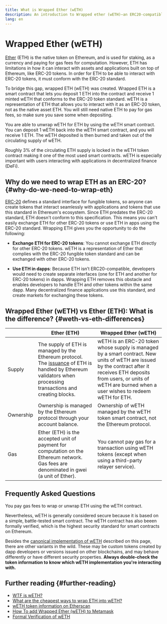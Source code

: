 ```yaml
---
title: What is Wrapped Ether (wETH)
description: An introduction to Wrapped ether (wETH)—an ERC20-compatible wrapper for ether (ETH). 
lang: en
---
```


# Wrapped Ether (wETH)

[Ether](/eth) (ETH) is the native token on Ethereum, and is used for staking, as a currency and paying for gas fees for computation. However, ETH has limitations in how it can interact with assets and applications built on top of Ethereum, like ERC-20 tokens. In order for ETH to be able to interact with ERC-20 tokens, it must conform with the ERC-20 standard.

To bridge this gap, wrapped ETH (wETH) was created. Wrapped ETH is a smart contract that lets you deposit 1 ETH into the contract and receive 1 minted wETH that conforms to the ERC-20 token standard. wETH is a representation of ETH that allows you to interact with it as an ERC-20 token, not as the native asset ETH. You will still need native ETH to pay for gas fees, so make sure you save some when depositing. 

You are able to unwrap wETH for ETH by using the wETH smart contract. You can deposit 1 wETH back into the wETH smart contract, and you will receive 1 ETH. The wETH deposited is then burned and taken out of the circulating supply of wETH.

Roughly 3% of the circulating ETH supply is locked in the wETH token contract making it one of the most used smart contracts. wETH is especially important with users interacting with applications in decentralized finance (DeFi).

## Why do we need to wrap ETH as an ERC-20? {#why-do-we-need-to-wrap-eth} 

[ERC-20](/developers/docs/standards/tokens/erc-20/) defines a standard interface for fungible tokens, so anyone can create tokens that interact seamlessly with applications and tokens that use this standard in Ethereum's ecosystem. Since ETH predates the ERC-20 standard, ETH doesn't conform to this specification. This means you can't easily exchange ETH for other ERC-20 tokens or use ETH in apps using the ERC-20 standard. Wrapping ETH gives you the opportunity to do the following:

- **Exchange ETH for ERC-20 tokens**: You cannot exchange ETH directly for other ERC-20 tokens. wETH is a representation of Ether that complies with the ERC-20 fungible token standard and can be exchanged with other ERC-20 tokens. 

- **Use ETH in dapps**: Because ETH isn’t ERC20-compatible, developers would need to create separate interfaces (one for ETH and another for ERC-20 tokens) in dapps. Wrapping ETH removes this obstacle and enables developers to handle ETH and other tokens within the same dapp. Many decentralized finance applications use this standard, and create markets for exchanging these tokens.

## Wrapped Ether (wETH) vs Ether (ETH): What is the difference? {#weth-vs-eth-differences}


|            | **Ether (ETH)**                                                                                                                                                                                                                 | **Wrapped Ether (wETH)**                                                                                                                                                                                                                                                                                    |
|------------|-----------------------------------------------------------------------------------------------------------------------------------------------------------------------------------------------------------------------------|---------------------------------------------------------------------------------------------------------------------------------------------------------------------------------------------------------------------------------------------------------------------------------------------------------|
| Supply     | The supply of ETH is managed by the Ethereum protocol. The [issuance](/roadmap/merge/issuance) of ETH is handled by Ethereum validators when processing transactions and creating blocks.                           | wETH is an ERC-20 token whose supply is managed by a smart contract. New units of wETH are issued by the contract after it receives ETH deposits from users, or units of wETH are burned when a user wishes to redeem wETH for ETH.                                                                                                                                        |
| Ownership  | Ownership is managed by the Ethereum protocol through your account balance.  | Ownership of wETH managed by the wETH token smart contract, not the Ethereum protocol.                                                                                                                                         |
| Gas        | Ether (ETH) is the accepted unit of payment for computation on the Ethereum network. Gas fees are denominated in gwei (a unit of Ether).                                                                                    | You cannot pay gas for a transaction using wETH tokens (except when using a third-party relayer service).                                                                                                                                                                                              |

## Frequently Asked Questions
 
<ExpandableCard title="Do you pay to wrap/unwrap ETH?" eventCategory="/wrapped-ether" eventName="clicked Do you pay to wrap/unwrap ETH?">

You pay gas fees to wrap or unwrap ETH using the wETH contract.

</ExpandableCard>

<ExpandableCard title="Is wETH safe?" eventCategory="/wrapped-ether" eventName="clicked Is wETH safe?">

Nevertheless, wETH is generally considered secure because it is based on a simple, battle-tested smart contract. The wETH contract has also beeen formally verified, which is the highest security standard for smart contracts on Ethereum.

</ExpandableCard>

<ExpandableCard title="Why am I seeing different wETH tokens?" eventCategory="/wrapped-ether" eventName="clicked Why am I seeing different wETH tokens?">

Besides the [canonical implementation of wETH](https://blog.0xproject.com/canonical-weth-a9aa7d0279dd) described on this page, there are other variants in the wild. These may be custom tokens created by dapp developers or versions issued on other blockchains, and may behave differently or have different security properties. **Always double-check the token information to know which wETH implementation you're interacting with.**

</ExpandableCard>

## Further reading {#further-reading}
- [WTF is wETH?](https://weth.io/)
- [What are the cheapest ways to wrap ETH into wETH?](https://medium.com/@therugpush/cheapest-way-to-wrap-eth-into-weth-446cf1ddccf7) 
- [wETH token information on Etherscan](https://etherscan.io/token/0xc02aaa39b223fe8d0a0e5c4f27ead9083c756cc2)
- [How To add Wrapped Ether (wETH) to Metamask](https://isitcrypto.com/add-weth-to-metamask/)
- [Formal Verification of wETH](https://zellic.io/blog/formal-verification-weth)
